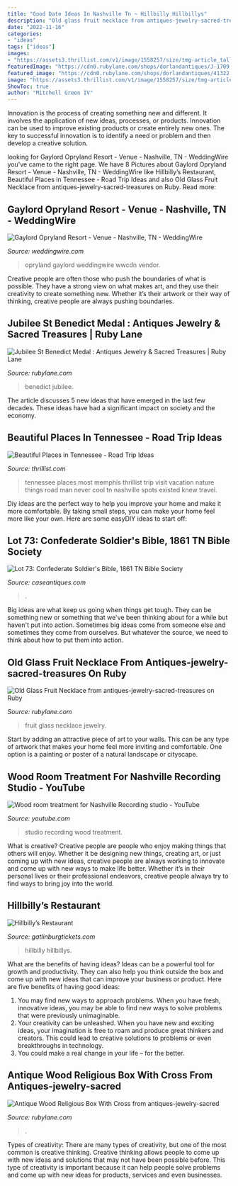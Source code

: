 ```yaml
---
title: "Good Date Ideas In Nashville Tn ~ Hillbilly Hillbillys"
description: "Old glass fruit necklace from antiques-jewelry-sacred-treasures on ruby"
date: "2022-11-16"
categories:
- "ideas"
tags: ["ideas"]
images:
- "https://assets3.thrillist.com/v1/image/1558257/size/tmg-article_tall/the-most-beautiful-places-in-tennessee-you-never-knew-existed"
featuredImage: "https://cdn0.rubylane.com/shops/dorlandantiques/J-1709.1L.jpg"
featured_image: "https://cdn0.rubylane.com/shops/dorlandantiques/41322.6L.jpg?22"
image: "https://assets3.thrillist.com/v1/image/1558257/size/tmg-article_tall/the-most-beautiful-places-in-tennessee-you-never-knew-existed"
ShowToc: true
author: "Mitchell Green IV"
---
```



Innovation is the process of creating something new and different. It involves the application of new ideas, processes, or products. Innovation can be used to improve existing products or create entirely new ones. The key to successful innovation is to identify a need or problem and then develop a creative solution.

	

		
looking for Gaylord Opryland Resort - Venue - Nashville, TN - WeddingWire you've came to the right page. We have 8 Pictures about Gaylord Opryland Resort - Venue - Nashville, TN - WeddingWire like Hillbilly’s Restaurant, Beautiful Places in Tennessee - Road Trip Ideas and also Old Glass Fruit Necklace from antiques-jewelry-sacred-treasures on Ruby. Read more:
		
    
## Gaylord Opryland Resort - Venue - Nashville, TN - WeddingWire

<img loading=lazy src="https://wwcdn.weddingwire.com/vendor/30001_35000/33635/thumbnails/1200x1200_1420731378860-delta-pavilion-night.jpg" onerror="this.onerror=null;this.src='https://tse4.mm.bing.net/th?id=OIP.lgojmNliWRaCvim8R6JJwwHaEL&amp;pid=15.1';" alt="Gaylord Opryland Resort - Venue - Nashville, TN - WeddingWire">

_Source: weddingwire.com_

>opryland gaylord weddingwire wwcdn vendor. 

	

Creative people are often those who push the boundaries of what is possible. They have a strong view on what makes art, and they use their creativity to create something new. Whether it’s their artwork or their way of thinking, creative people are always pushing boundaries.

    
## Jubilee St Benedict Medal : Antiques Jewelry &amp; Sacred Treasures | Ruby Lane

<img loading=lazy src="https://cdn0.rubylane.com/_pod/item/350519/M-743/Jubilee-St-Benedict-Medal-full-1-2048%3a10.10-79-r-ffffff-5.jpg" onerror="this.onerror=null;this.src='https://tse2.mm.bing.net/th?id=OIP.v56TOzbMQkQRJF019ThwiQHaHa&amp;pid=15.1';" alt="Jubilee St Benedict Medal : Antiques Jewelry &amp; Sacred Treasures | Ruby Lane">

_Source: rubylane.com_

>benedict jubilee. 

	

The article discusses 5 new ideas that have emerged in the last few decades. These ideas have had a significant impact on society and the economy.

    
## Beautiful Places In Tennessee - Road Trip Ideas

<img loading=lazy src="https://assets3.thrillist.com/v1/image/1558257/size/tmg-article_tall/the-most-beautiful-places-in-tennessee-you-never-knew-existed" onerror="this.onerror=null;this.src='https://tse2.mm.bing.net/th?id=OIP.kGZGIM5ARqsS_bLTOYg2AgHaE7&amp;pid=15.1';" alt="Beautiful Places in Tennessee - Road Trip Ideas">

_Source: thrillist.com_

>tennessee places most memphis thrillist trip visit vacation nature things road man never cool tn nashville spots existed knew travel. 

	

Diy ideas are the perfect way to help you improve your home and make it more comfortable. By taking small steps, you can make your home feel more like your own. Here are some easyDIY ideas to start off: 

    
## Lot 73: Confederate Soldier&#039;s Bible, 1861 TN Bible Society

<img loading=lazy src="https://caseantiques.com/wp-content/uploads/auctions/2013-01-26/73_1.jpg" onerror="this.onerror=null;this.src='https://tse1.mm.bing.net/th?id=OIP.rsXRUmi5RxsK6XYUDWnvvgHaKl&amp;pid=15.1';" alt="Lot 73: Confederate Soldier&#039;s Bible, 1861 TN Bible Society">

_Source: caseantiques.com_

>. 

	

Big ideas are what keep us going when things get tough. They can be something new or something that we've been thinking about for a while but haven't put into action. Sometimes big ideas come from someone else and sometimes they come from ourselves. But whatever the source, we need to think about how to put them into action.

    
## Old Glass Fruit Necklace From Antiques-jewelry-sacred-treasures On Ruby

<img loading=lazy src="https://cdn0.rubylane.com/shops/dorlandantiques/J-1709.1L.jpg" onerror="this.onerror=null;this.src='https://tse3.mm.bing.net/th?id=OIP.0B3iO9RUqaG5qvQbNJfavgHaHZ&amp;pid=15.1';" alt="Old Glass Fruit Necklace from antiques-jewelry-sacred-treasures on Ruby">

_Source: rubylane.com_

>fruit glass necklace jewelry. 

	

Start by adding an attractive piece of art to your walls. This can be any type of artwork that makes your home feel more inviting and comfortable. One option is a painting or poster of a natural landscape or cityscape.

    
## Wood Room Treatment For Nashville Recording Studio - YouTube

<img loading=lazy src="https://i.ytimg.com/vi/zvAHwdLecSU/maxresdefault.jpg" onerror="this.onerror=null;this.src='https://tse4.mm.bing.net/th?id=OIP.pb2pX3hqaUtZEBtIBS8NjAHaEK&amp;pid=15.1';" alt="Wood room treatment for Nashville Recording studio - YouTube">

_Source: youtube.com_

>studio recording wood treatment. 

	

What is creative?
Creative people are people who enjoy making things that others will enjoy. Whether it be designing new things, creating art, or just coming up with new ideas, creative people are always working to innovate and come up with new ways to make life better. Whether it’s in their personal lives or their professional endeavors, creative people always try to find ways to bring joy into the world.

    
## Hillbilly’s Restaurant

<img loading=lazy src="https://gatlinburgtickets.com/upload/items-photos/643/86dd76ef53312eba.jpg" onerror="this.onerror=null;this.src='https://tse1.mm.bing.net/th?id=OIP.0cZa7K4yudZbBiMwOr_-SQHaFj&amp;pid=15.1';" alt="Hillbilly’s Restaurant">

_Source: gatlinburgtickets.com_

>hillbilly hillbillys. 

	

What are the benefits of having ideas?
Ideas can be a powerful tool for growth and productivity. They can also help you think outside the box and come up with new ideas that can improve your business or product. Here are five benefits of having good ideas: 
1. You may find new ways to approach problems. When you have fresh, innovative ideas, you may be able to find new ways to solve problems that were previously unimaginable. 
2. Your creativity can be unleashed. When you have new and exciting ideas, your imagination is free to roam and produce great thinkers and creators. This could lead to creative solutions to problems or even breakthroughs in technology. 
3. You could make a real change in your life – for the better.

    
## Antique Wood Religious Box With Cross From Antiques-jewelry-sacred

<img loading=lazy src="https://cdn0.rubylane.com/shops/dorlandantiques/41322.6L.jpg?22" onerror="this.onerror=null;this.src='https://tse2.mm.bing.net/th?id=OIP.lCaCLExgYF6dDVVwZDRHuwHaJ4&amp;pid=15.1';" alt="Antique Wood Religious Box With Cross from antiques-jewelry-sacred">

_Source: rubylane.com_

>. 

	

Types of creativity:
There are many types of creativity, but one of the most common is creative thinking. Creative thinking allows people to come up with new ideas and solutions that may not have been possible before. This type of creativity is important because it can help people solve problems and come up with new ideas for products, services and even businesses.

